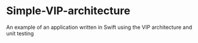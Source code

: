 # Simple-VIP-architecture
An example of an application written in Swift using the VIP architecture and unit testing
